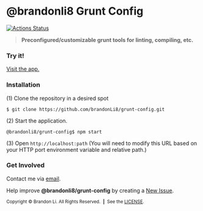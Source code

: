 <!-- Copyright © 2020 Brandon Li. All rights reserved. -->

<!--—————————————————————————————————————————————————————————————————————————*!
 * IMPORTANT: This file was generated by `grunt generate-readme`. This is meant
 *            to be a general template, and CAN/SHOULD be modified to suite
 *            your repository.
 *                
 *            See https://github.com/brandonLi8/grunt-config/ for more
 *            information. Your package.json determines the content of this
 *            file.
 * 
 * @author Brandon Li <brandon.li820@gmail.com>
!*——————————————————————————————————————————————————————————————————————————-->

# @brandonli8 Grunt Config

<!-- Badges go here. -->
[![Actions Status](https://github.com/brandonLi8/grunt-config/workflows/CI/badge.svg)](https://github.com/brandonLi8/grunt-config/actions?query=workflow%3ACI)

<!-- Description -->
<blockquote align="left">
  <b>
    Preconfigured/customizable grunt tools for linting, compiling, etc.
  </b>
</blockquote>

### Try it!
<a href="https://github.com/brandonLi8/grunt-config#readme" target="_blank">Visit the app.</a>

<!-- Uncomment to add a screen shot:  -->
<!-- <img src="" alt="" style="width: 400px;"/></a> -->

### Installation
(1) Clone the repository in a desired spot
```
$ git clone https://github.com/brandonLi8/grunt-config.git
```
(2) Start the application.
```
@brandonli8/grunt-config$ npm start
```
(3) Open `http://localhost:path` (You will need to modify this URL based on your HTTP port environment variable and relative path.)

<!-- Documentation -->
<!-- ### Documentation -->
<!-- Commented out for now. Used to add Quick Links for future developers. -->

### Get Involved

Contact me via <a href="mailto:brandon.li820@gmail.com" target="_blank"> email</a>.

Help improve **@brandonli8/grunt-config** by creating a <a href="https://github.com/brandonLi8/truenit/issues" target="_blank">New Issue</a>.

<!-- Copyright -->
<sub>Copyright © Brandon Li. All Rights Reserved.&nbsp;&nbsp;<b>|</b>&nbsp;&nbsp;See the <a href="https://github.com/brandonLi8/grunt-config/blob/master/LICENSE" target="_blank">LICENSE</a>.</sub>